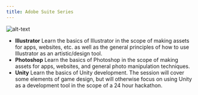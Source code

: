 ```yaml
---
title: Adobe Suite Series
---
```

![alt-text](../assets/workshops/adobe.png#icon)


* **Illustrator** Learn the basics of Illustrator in the scope of making assets for apps, websites, etc. as well as the general principles of how to use Illustrator as an artistic/design tool.
* **Photoshop** Learn the basics of Photoshop in the scope of making assets for apps, websites, and general photo manipulation techniques.
* **Unity** Learn the basics of Unity development. The session will cover some elements of game design, but will otherwise focus on using Unity as a development tool in the scope of a 24 hour hackathon.
